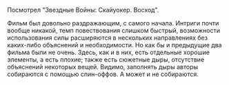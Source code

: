 Посмотрел "Звездные Войны: Скайуокер. Восход".

Фильм был довольно раздражающим, с самого начала. Интриги почти вообще никакой, темп повествования слишком быстрый, возможности использования силы расширяются в нескольких направлениях без каких-либо объяснений и необходимости. Но как бы и предыдущие два фильма были не очень. Здесь, как и в них, есть отдельные хорошие элементы, а есть плохие; также есть сюжетные дыры, отсутствие объяснений некоторых вещей. Видимо, заполнять дыры авторы собираются с помощью спин-оффов. А может и не собираются.